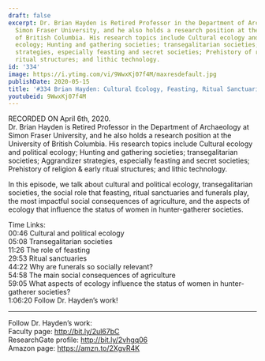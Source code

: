 ```yaml
---
draft: false
excerpt: Dr. Brian Hayden is Retired Professor in the Department of Archaeology at
  Simon Fraser University, and he also holds a research position at the University
  of British Columbia. His research topics include Cultural ecology and political
  ecology; Hunting and gathering societies; transegalitarian societies; Aggrandizer
  strategies, especially feasting and secret societies; Prehistory of religion & early
  ritual structures; and lithic technology.
id: '334'
image: https://i.ytimg.com/vi/9WwxKj07f4M/maxresdefault.jpg
publishDate: 2020-05-15
title: '#334 Brian Hayden: Cultural Ecology, Feasting, Ritual Sanctuaries, And Funerals'
youtubeid: 9WwxKj07f4M
---
```

<div class="timelinks">

RECORDED ON April 6th, 2020.  
Dr. Brian Hayden is Retired Professor in the Department of Archaeology at Simon Fraser University, and he also holds a research position at the University of British Columbia. His research topics include Cultural ecology and political ecology; Hunting and gathering societies; transegalitarian societies; Aggrandizer strategies, especially feasting and secret societies; Prehistory of religion & early ritual structures; and lithic technology.

In this episode, we talk about cultural and political ecology, transegalitarian societies, the social role that feasting, ritual sanctuaries and funerals play, the most impactful social consequences of agriculture, and the aspects of ecology that influence the status of women in hunter-gatherer societies.

Time Links:  
<time>00:46</time> Cultural and political ecology  
<time>05:08</time> Transegalitarian societies  
<time>11:26</time> The role of feasting  
<time>29:53</time> Ritual sanctuaries  
<time>44:22</time> Why are funerals so socially relevant?  
<time>54:58</time> The main social consequences of agriculture  
<time>59:05</time> What aspects of ecology influence the status of women in hunter-gatherer societies?  
<time>1:06:20</time> Follow Dr. Hayden’s work!

---

Follow Dr. Hayden’s work:  
Faculty page: http://bit.ly/2ul67bC  
ResearchGate profile: http://bit.ly/2vhgq06  
Amazon page: https://amzn.to/2XgvR4K
</div>

